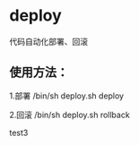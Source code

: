 # deploy
代码自动化部署、回滚
## 使用方法：

  1.部署
  /bin/sh deploy.sh deploy
  
  2.回滚
  /bin/sh deploy.sh rollback


test3
